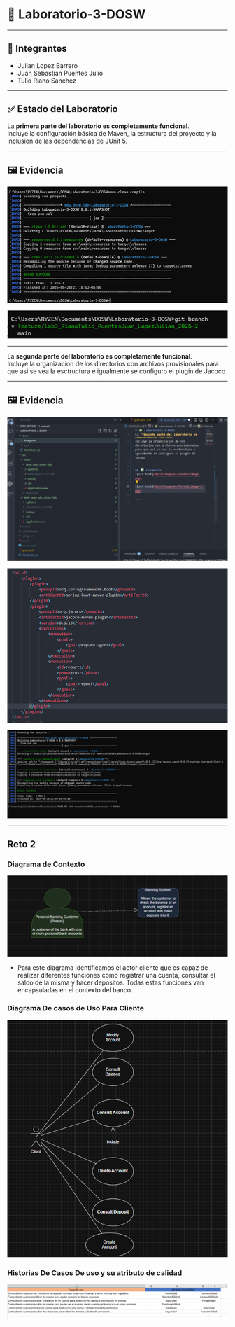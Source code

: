 # 🧩 Laboratorio-3-DOSW

---

## 👥 Integrantes

- Julian Lopez Barrero
- Juan Sebastian Puentes Julio
- Tulio Riano Sanchez

---

## ✅ Estado del Laboratorio

La **primera parte del laboratorio es completamente funcional**.  
Incluye la configuración básica de Maven, la estructura del proyecto y la inclusion de las dependencias de JUnit 5.

---

## 🖼️ Evidencia

![alt text](docs/imagenes/Parte1/image.png)

![alt text](docs/imagenes/Parte1/image-1.png)

---

La **segunda parte del laboratorio es completamente funcional**.  
Incluye la organizacion de los directorios con archivos provisionales para que asi se vea la esctructura e igualmente se configuro el plugin de Jacoco

---

## 🖼️ Evidencia
![alt text](docs/imagenes/Parte2/image-3.png)

![alt text](docs/imagenes/Parte2/image.png)

![alt text](docs/imagenes/Parte2/image-2.png)

---
## Reto 2
### Diagrama de Contexto
![alt text](docs/imagenes/Reto2/image-2.png)

- Para este diagrama identificamos el actor cliente que es capaz de realizar 
diferentes funciones como registrar una cuenta, consultar el saldo de la misma 
y hacer depositos. Todas estas funciones van encapsuladas en el contexto del banco.


### Diagrama De casos de Uso Para Cliente
![alt text](docs/imagenes/Reto2/image.png)

### Historias De Casos De uso y su atributo de calidad

![alt text](docs/imagenes/Reto2/image-3.png)